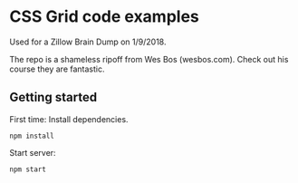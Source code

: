 # CSS Grid code examples

Used for a Zillow Brain Dump on 1/9/2018.

The repo is a shameless ripoff from Wes Bos (wesbos.com). Check out his course they are fantastic.

## Getting started

First time: Install dependencies.

```
npm install
```

Start server:

```
npm start
```